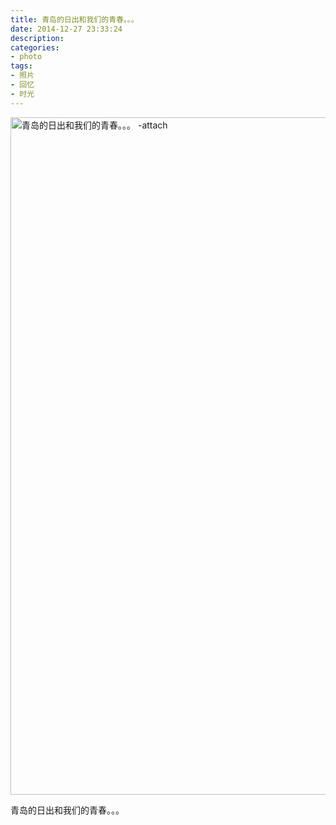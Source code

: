 ```yaml
---
title: 青岛的日出和我们的青春。。。
date: 2014-12-27 23:33:24
description: 
categories:
- photo
tags:
- 照片
- 回忆
- 时光
---
```


<a href="https://static.xrp001.tk/wp-content/uploads/2015/06/6619128168933179719.jpg"><img class="aligncenter size-full wp-image-151" src="https://static.xrp001.tk/wp-content/uploads/2015/06/6619128168933179719.jpg" alt="青岛的日出和我们的青春。。。 -attach" width="1680" height="1084" /></a>
<p dir="ltr">青岛的日出和我们的青春。。。</p>
&nbsp;
